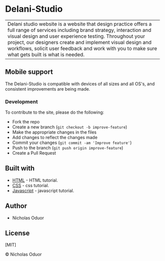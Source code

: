 # Delani-Studio

<table>
<tr>
<td>
 Delani studio website is a website that design practice offers a full range of services including brand strategy, interaction and visual design and user experience testing.
Throughout your project, our designers create and implement visual design and workflows, solicit user feedback and work with you to make sure what gets built is what is needed.
</td>
</tr>
</table>

## Mobile support
The Delani-Studio is compatible with devices of all sizes and all OS's, and consistent improvements are being made.

### Development

To contribute to the site, please do the following:
- Fork the repo
- Create a new branch (`git checkout -b improve-feature`)
- Make the appropriate changes in the files
- Add changes to reflect the changes made
- Commit your changes (`git commit -am 'Improve feature'`)
- Push to the branch (`git push origin improve-feature`)
- Create a Pull Request

## Built with

- [HTML](https://www.htmltutorialspoint.com) - HTML tutorial.
- [CSS](https://www.csstutorialspoint.com) - css tutorial.
- [Javascript](https://www.javascripttutorialspoint.com) - javascript tutorial.

## Author
- Nicholas  Oduor


## License 
[MIT]

 © Nicholas Oduor